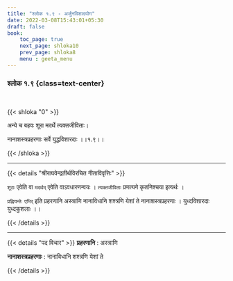 ```yaml
---
title: "श्लोक १.९ - अर्जुनविशादयोग"
date: 2022-03-08T15:43:01+05:30
draft: false
book:
    toc_page: true
    next_page: shloka10
    prev_page: shloka8
    menu : geeta_menu
---
```




### श्लोक १.९ {class=text-center}

<br/>

{{< shloka  "0"  >}}

अन्ये च बहवः शूरा मदर्थे त्यक्तजीविताः।

नानाशस्त्रप्रहरणाः सर्वे युद्धविशारदाः  ।।१.९।।

{{< /shloka >}}

---


{{< details "श्रीराघवेन्द्रतीर्थविरचित गीताविवृत्तिः" >}}

`शूराः` एवेति वा  `मदर्थम्`  एवेति वाऽवधारणन्वयः ।
`त्यक्तजीविताः`  प्रणत्यगे कृतनिश्चया इत्यर्थः ।

`प्रह्नियन्ते एभिर्`  इति प्रहरणानि अस्त्राणि नानाविधानि शश्त्रणि येशां ते नानाशस्त्रप्रहरणाः  । युध्दविशारदाः युध्दकुशलाः ।।

{{< /details >}}

---

{{< details "पद विचार" >}}
**प्रहरणानि** :  अस्त्राणि 

**नानाशस्त्रप्रहरणाः** : नानाविधानि शश्त्रणि येशां ते

{{< /details >}}
